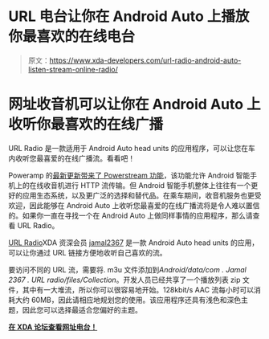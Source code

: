 # URL 电台让你在 Android Auto 上播放你最喜欢的在线电台

> 原文：<https://www.xda-developers.com/url-radio-android-auto-listen-stream-online-radio/>

# 网址收音机可以让你在 Android Auto 上收听你最喜欢的在线广播

URL Radio 是一款适用于 Android Auto head units 的应用程序，可以让您在车内收听您最喜爱的在线广播流。看看吧！

Poweramp 的[最新更新带来了 Powerstream 功能](https://www.xda-developers.com/poweramp-powerstream-http-streaming-online-radio/)，该功能允许 Android 智能手机上的在线收音机进行 HTTP 流传输。但 Android 智能手机整体上往往有一个更好的应用生态系统，以及更广泛的选择和替代品。在乘车期间，收音机服务也更受欢迎，因此能够在 Android Auto 上收听您最喜爱的在线广播流将是令人难以置信的。如果你一直在寻找一个在 Android Auto 上做同样事情的应用程序，那么请查看 URL Radio。

[URL Radio](https://forum.xda-developers.com/android-auto/mtcd-software-development/app-url-radio-t3967510)XDA 资深会员 [jamal2367](https://forum.xda-developers.com/member.php?u=3068641) 是一款 Android Auto head units 的应用，可以让你通过 URL 链接方便地收听自己喜欢的流。

要访问不同的 URL 流，需要将. m3u 文件添加到*Android/data/com . Jamal 2367 . URL radio/files/Collection*。开发人员已经共享了一个播放列表 zip 文件，其中有一大堆流，所以你可以很容易地开始。128kbit/s AAC 流每小时可以消耗大约 60MB，因此请相应地规划您的使用。该应用程序还具有浅色和深色主题，因此您可以选择最适合您偏好的主题。

**[在 XDA 论坛查看网址电台！](https://forum.xda-developers.com/android-auto/mtcd-software-development/app-url-radio-t3967510)**